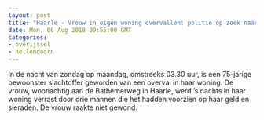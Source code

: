 ```yaml
---
layout: post
title: "Haarle - Vrouw in eigen woning overvallen: politie op zoek naar getuigen"
date: Mon, 06 Aug 2018 09:55:00 GMT
categories: 
- overijssel 
- hellendoorn 
---
```


In de nacht van zondag op maandag, omstreeks 03.30 uur, is een 75-jarige bewoonster slachtoffer geworden van een overval in haar woning. De vrouw, woonachtig aan de Bathemerweg in Haarle, werd ’s nachts in haar woning verrast door drie mannen die het hadden voorzien op haar geld en sieraden. De vrouw raakte niet gewond.
